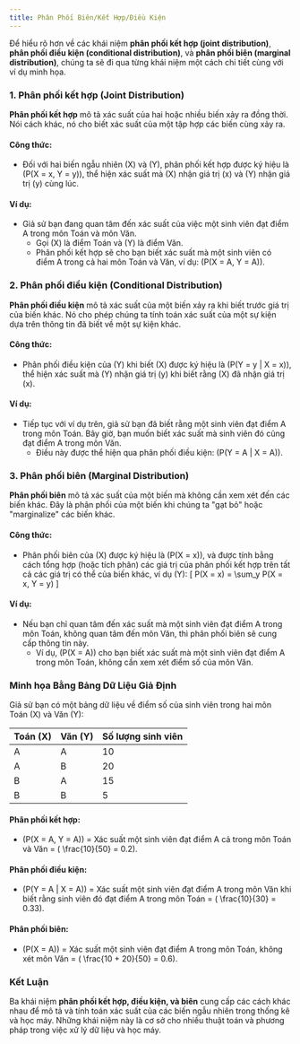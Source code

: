 ```yaml
---
title: Phân Phối Biên/Kết Hợp/Điều Kiện
---
```

Để hiểu rõ hơn về các khái niệm **phân phối kết hợp (joint distribution)**, **phân phối điều kiện (conditional distribution)**, và **phân phối biên (marginal distribution)**, chúng ta sẽ đi qua từng khái niệm một cách chi tiết cùng với ví dụ minh họa.

### **1. Phân phối kết hợp (Joint Distribution)**

**Phân phối kết hợp** mô tả xác suất của hai hoặc nhiều biến xảy ra đồng thời. Nói cách khác, nó cho biết xác suất của một tập hợp các biến cùng xảy ra.

#### **Công thức**:
- Đối với hai biến ngẫu nhiên \(X\) và \(Y\), phân phối kết hợp được ký hiệu là \(P(X = x, Y = y)\), thể hiện xác suất mà \(X\) nhận giá trị \(x\) và \(Y\) nhận giá trị \(y\) cùng lúc.

#### **Ví dụ**:
- Giả sử bạn đang quan tâm đến xác suất của việc một sinh viên đạt điểm A trong môn Toán và môn Văn. 
  - Gọi \(X\) là điểm Toán và \(Y\) là điểm Văn.
  - Phân phối kết hợp sẽ cho bạn biết xác suất mà một sinh viên có điểm A trong cả hai môn Toán và Văn, ví dụ: \(P(X = A, Y = A)\).

### **2. Phân phối điều kiện (Conditional Distribution)**

**Phân phối điều kiện** mô tả xác suất của một biến xảy ra khi biết trước giá trị của biến khác. Nó cho phép chúng ta tính toán xác suất của một sự kiện dựa trên thông tin đã biết về một sự kiện khác.

#### **Công thức**:
- Phân phối điều kiện của \(Y\) khi biết \(X\) được ký hiệu là \(P(Y = y | X = x)\), thể hiện xác suất mà \(Y\) nhận giá trị \(y\) khi biết rằng \(X\) đã nhận giá trị \(x\).

#### **Ví dụ**:
- Tiếp tục với ví dụ trên, giả sử bạn đã biết rằng một sinh viên đạt điểm A trong môn Toán. Bây giờ, bạn muốn biết xác suất mà sinh viên đó cũng đạt điểm A trong môn Văn.
  - Điều này được thể hiện qua phân phối điều kiện: \(P(Y = A | X = A)\).

### **3. Phân phối biên (Marginal Distribution)**

**Phân phối biên** mô tả xác suất của một biến mà không cần xem xét đến các biến khác. Đây là phân phối của một biến khi chúng ta "gạt bỏ" hoặc "marginalize" các biến khác.

#### **Công thức**:
- Phân phối biên của \(X\) được ký hiệu là \(P(X = x)\), và được tính bằng cách tổng hợp (hoặc tích phân) các giá trị của phân phối kết hợp trên tất cả các giá trị có thể của biến khác, ví dụ \(Y\):
  \[
  P(X = x) = \sum_y P(X = x, Y = y)
  \]

#### **Ví dụ**:
- Nếu bạn chỉ quan tâm đến xác suất mà một sinh viên đạt điểm A trong môn Toán, không quan tâm đến môn Văn, thì phân phối biên sẽ cung cấp thông tin này.
  - Ví dụ, \(P(X = A)\) cho bạn biết xác suất mà một sinh viên đạt điểm A trong môn Toán, không cần xem xét điểm số của môn Văn.

### **Minh họa Bằng Bảng Dữ Liệu Giả Định**

Giả sử bạn có một bảng dữ liệu về điểm số của sinh viên trong hai môn Toán (X) và Văn (Y):

| Toán (X) | Văn (Y) | Số lượng sinh viên |
|----------|---------|-------------------|
| A        | A       | 10                |
| A        | B       | 20                |
| B        | A       | 15                |
| B        | B       | 5                 |

#### **Phân phối kết hợp**:
- \(P(X = A, Y = A)\) = Xác suất một sinh viên đạt điểm A cả trong môn Toán và Văn = \( \frac{10}{50} = 0.2\).

#### **Phân phối điều kiện**:
- \(P(Y = A | X = A)\) = Xác suất một sinh viên đạt điểm A trong môn Văn khi biết rằng sinh viên đó đạt điểm A trong môn Toán = \( \frac{10}{30} = 0.33\).

#### **Phân phối biên**:
- \(P(X = A)\) = Xác suất một sinh viên đạt điểm A trong môn Toán, không xét môn Văn = \( \frac{10 + 20}{50} = 0.6\).

### **Kết Luận**
Ba khái niệm **phân phối kết hợp, điều kiện, và biên** cung cấp các cách khác nhau để mô tả và tính toán xác suất của các biến ngẫu nhiên trong thống kê và học máy. Những khái niệm này là cơ sở cho nhiều thuật toán và phương pháp trong việc xử lý dữ liệu và học máy.